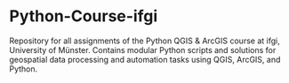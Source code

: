 # Python-Course-ifgi
Repository for all assignments of the Python QGIS &amp; ArcGIS course at ifgi, University of Münster. Contains modular Python scripts and solutions for geospatial data processing and automation tasks using QGIS, ArcGIS, and Python.

